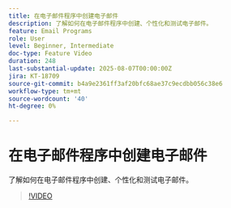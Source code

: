 ```yaml
---
title: 在电子邮件程序中创建电子邮件
description: 了解如何在电子邮件程序中创建、个性化和测试电子邮件。
feature: Email Programs
role: User
level: Beginner, Intermediate
doc-type: Feature Video
duration: 248
last-substantial-update: 2025-08-07T00:00:00Z
jira: KT-18709
source-git-commit: b4a9e2361ff3af20bfc68ae37c9ecdbb056c38e6
workflow-type: tm+mt
source-wordcount: '40'
ht-degree: 0%

---
```



# 在电子邮件程序中创建电子邮件

了解如何在电子邮件程序中创建、个性化和测试电子邮件。

>[!VIDEO](https://video.tv.adobe.com/v/3470630/?learn=on&enablevpops)
